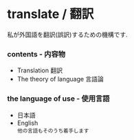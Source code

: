 # translate / 翻訳
私が外国語を翻訳(誤訳)するための機構です.

### contents - 内容物
 - Translation 翻訳
 - The theory of language 言語論

### the language of use - 使用言語
 - 日本語
 - English  
```他の言語もそのうち着手します```

